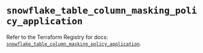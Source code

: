 # `snowflake_table_column_masking_policy_application`

Refer to the Terraform Registry for docs: [`snowflake_table_column_masking_policy_application`](https://registry.terraform.io/providers/snowflakedb/snowflake/2.5.0/docs/resources/table_column_masking_policy_application).
